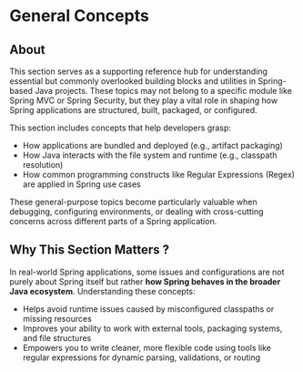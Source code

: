 # General Concepts

## About

This section serves as a supporting reference hub for understanding essential but commonly overlooked building blocks and utilities in Spring-based Java projects. These topics may not belong to a specific module like Spring MVC or Spring Security, but they play a vital role in shaping how Spring applications are structured, built, packaged, or configured.

This section includes concepts that help developers grasp:

* How applications are bundled and deployed (e.g., artifact packaging)
* How Java interacts with the file system and runtime (e.g., classpath resolution)
* How common programming constructs like Regular Expressions (Regex) are applied in Spring use cases

These general-purpose topics become particularly valuable when debugging, configuring environments, or dealing with cross-cutting concerns across different parts of a Spring application.

## Why This Section Matters ?

In real-world Spring applications, some issues and configurations are not purely about Spring itself but rather **how Spring behaves in the broader Java ecosystem**. Understanding these concepts:

* Helps avoid runtime issues caused by misconfigured classpaths or missing resources
* Improves your ability to work with external tools, packaging systems, and file structures
* Empowers you to write cleaner, more flexible code using tools like regular expressions for dynamic parsing, validations, or routing
